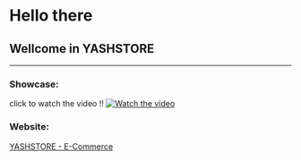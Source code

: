 # Hello there
## Wellcome in YASHSTORE
----------------------
### Showcase:
click to watch the video !!
[![Watch the video](https://img.youtube.com/vi/DhGAmZbGHws/maxresdefault.jpg)](https://youtu.be/DhGAmZbGHws)

### Website:
[YASHSTORE - E-Commerce](https://yashstore-eosin.vercel.app/)
